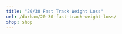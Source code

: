 ```yaml
---
title: "20/30 Fast Track Weight Loss"
url: /durham/20-30-fast-track-weight-loss/
shop: shop
---
```

